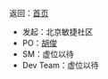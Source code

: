 返回：[首页](/README.md)

- 发起：北京敏捷社区
- PO：[胡俊](https://gitee.com/ibehujun/blog/blob/master/md/%E8%83%A1%E4%BF%8A_%E5%B0%8F%E7%8E%A9%E7%AB%A5.md)
- SM：虚位以待
- Dev Team：虚位以待